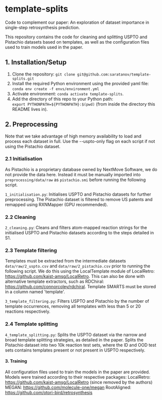 # template-splits

Code to complement our paper: An exploration of dataset importance in single-step retrosynthesis prediction. 

This repository contains the code for cleaning and splitting USPTO and Pistachio datasets based on templates, as well as the configuration files used to train models used in the paper.

## 1. Installation/Setup

1. Clone the repository:
    `git clone git@github.com:saratanov/template-splits.git`
2. Install the required Python environment using the provided yaml file:  
    `conda env create -f envs/environment.yml`
3. Activate environment:
    `conda activate template-splits`.
4. Add the directory of this repo to your Python path:    
    `export PYTHONPATH=${PYTHONPATH}:$(pwd)` (from inside the directory this README lives in).

## 2. Preprocessing

Note that we take advantage of high memory availability to load and process each dataset in full. Use the --uspto-only flag on each script if not using the Pistachio dataset.

### 2.1 Initialisation

As Pistachio is a proprietary database owned by NextMove Software, we do not provide the data here. Instead it must be manually imported into `preprocessing/data/raw` as `pistachio.smi` before running the following script. 

`1_initialisation.py`:  Initialises USPTO and Pistachio datasets for further preprocessing. The Pistachio dataset is filtered to remove US patents and remapped using RXNMapper (GPU recommended).

### 2.2 Cleaning

`2_cleaning.py`: Cleans and filters atom-mapped reaction strings for the initialised USPTO and Pistachio datasets according to the steps detailed in S1.

### 2.3 Template filtering

Templates must be extracted from the intermediate datasets `data/raw/2_uspto.csv` and `data/raw/2_pistachio.csv` prior to running the following script. We do this using the LocalTemplate module of LocalRetro: https://github.com/kaist-amsg/LocalRetro. This can also be done with alternative template extractors, such as RDChiral: https://github.com/connorcoley/rdchiral. Template SMARTS must be stored in a column named 'template'.

`3_template_filtering.py`: Filters USPTO and Pistachio by the number of template occurrences, removing all templates with less than 5 or 20 reactions respectively.

### 2.4 Template splitting

`4_template_splitting.py`: Splits the USPTO dataset via the narrow and broad template splitting strategies, as detailed in the paper. Splits the Pistachio dataset into two 10k reaction test sets, where the ID and OOD test sets contains templates present or not present in USPTO respectively.

#### 3. Training

All configuration files used to train the models in the paper are provided. Models were trained according to their respective packages:
    LocalRetro: https://github.com/kaist-amsg/LocalRetro (since removed by the authors)
    MEGAN: https://github.com/molecule-one/megan 
    RootAligned: https://github.com/otori-bird/retrosynthesis